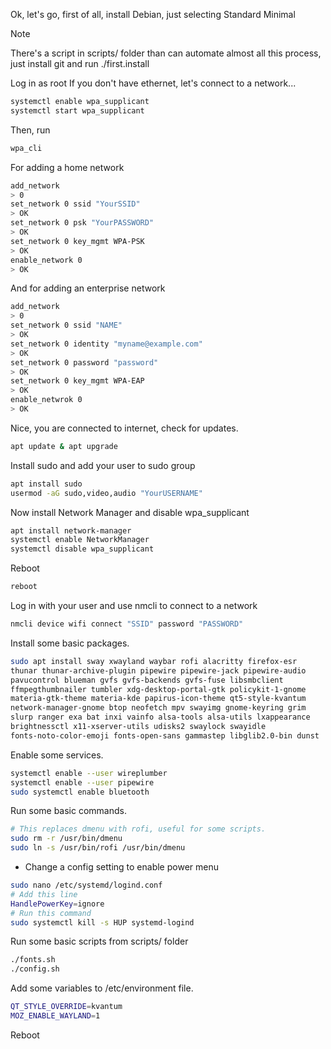 Ok, let's go, first of all, install Debian, just selecting Standard Minimal

> [!NOTE]
> There's a script in scripts/ folder than can automate almost all this process, 
> just install git and run ./first.install

Log in as root
If you don't have ethernet, let's connect to a network...
```sh
systemctl enable wpa_supplicant
systemctl start wpa_supplicant
```

Then, run
```sh
wpa_cli
```

For adding a home network
```sh
add_network
> 0
set_network 0 ssid "YourSSID"
> OK
set_network 0 psk "YourPASSWORD"
> OK
set_network 0 key_mgmt WPA-PSK
> OK
enable_network 0
> OK
```

And for adding an enterprise network
```sh
add_network
> 0
set_network 0 ssid "NAME"
> OK
set_network 0 identity "myname@example.com"
> OK
set_network 0 password "password"
> OK
set_network 0 key_mgmt WPA-EAP
> OK
enable_netwrok 0
> OK
```

Nice, you are connected to internet, check for updates.
```sh
apt update & apt upgrade
```

Install sudo and add your user to sudo group
```sh
apt install sudo
usermod -aG sudo,video,audio "YourUSERNAME"
```

Now install Network Manager and disable wpa_supplicant
```sh
apt install network-manager
systemctl enable NetworkManager
systemctl disable wpa_supplicant
```

Reboot
```sh
reboot
```

Log in with your user and use nmcli to connect to a network
```sh
nmcli device wifi connect "SSID" password "PASSWORD"
```
Install some basic packages.
```sh
sudo apt install sway xwayland waybar rofi alacritty firefox-esr
thunar thunar-archive-plugin pipewire pipewire-jack pipewire-audio
pavucontrol blueman gvfs gvfs-backends gvfs-fuse libsmbclient
ffmpegthumbnailer tumbler xdg-desktop-portal-gtk policykit-1-gnome
materia-gtk-theme materia-kde papirus-icon-theme qt5-style-kvantum
network-manager-gnome btop neofetch mpv swayimg gnome-keyring grim
slurp ranger exa bat inxi vainfo alsa-tools alsa-utils lxappearance
brightnessctl x11-xserver-utils udisks2 swaylock swayidle
fonts-noto-color-emoji fonts-open-sans gammastep libglib2.0-bin dunst
```

Enable some services.
```sh
systemctl enable --user wireplumber
systemctl enable --user pipewire
sudo systemctl enable bluetooth
```

Run some basic commands.
```sh
# This replaces dmenu with rofi, useful for some scripts.
sudo rm -r /usr/bin/dmenu
sudo ln -s /usr/bin/rofi /usr/bin/dmenu
```

- Change a config setting to enable power menu
```sh
sudo nano /etc/systemd/logind.conf
# Add this line
HandlePowerKey=ignore
# Run this command
sudo systemctl kill -s HUP systemd-logind
```

Run some basic scripts from scripts/ folder
```sh
./fonts.sh
./config.sh
```

Add some variables to /etc/environment file.
```sh
QT_STYLE_OVERRIDE=kvantum
MOZ_ENABLE_WAYLAND=1
```

Reboot
